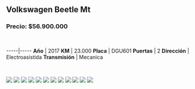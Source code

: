 ## Volkswagen Beetle Mt

### Precio: $56.900.000

<p>&nbsp;</p>

-----|-----
**Año** | 2017
**KM** | 23.000
**Placa** | DGU601
**Puertas** | 2
**Dirección** | Electroasistida
**Transmisión** | Mecanica


<p>&nbsp;</p>

<img src="images/Volkswagen Beetle Mt - 0.02.jpg?raw=true"/>
<img src="images/Volkswagen Beetle Mt - 0.0464.jpg?raw=true"/>
<img src="images/Volkswagen Beetle Mt - 0.2058.jpg?raw=true"/>
<img src="images/Volkswagen Beetle Mt - 0.2264.jpg?raw=true"/>
<img src="images/Volkswagen Beetle Mt - 0.2731.jpg?raw=true"/>
<img src="images/Volkswagen Beetle Mt - 0.2816.jpg?raw=true"/>
<img src="images/Volkswagen Beetle Mt - 0.3622.jpg?raw=true"/>
<img src="images/Volkswagen Beetle Mt - 0.4892.jpg?raw=true"/>
<img src="images/Volkswagen Beetle Mt - 0.8749.jpg?raw=true"/>
<img src="images/Volkswagen Beetle Mt - 0.9265.jpg?raw=true"/>
<img src="images/Volkswagen Beetle Mt - 0.9355.jpg?raw=true"/>
<img src="images/Volkswagen Beetle Mt - 0.9923.jpg?raw=true"/>

